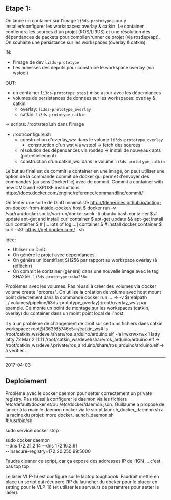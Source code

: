 Etape 1:
-------
On lance un container sur l'image `li3ds-prototype` pour y installer/configurer les workspaces: overlay & catkin. Le container contiendra les sources d'un projet (ROS/LI3DS) et une résolution des dépendances de packets pour compiler/runner ce projet (via rosdep/apt).
On souhaite une persistance sur les workspaces (overlay & catkin).

IN:
- l'image de dev `li3ds-prototype`
- Les adresses des dépots pour construire le workspace overlay (via wstool)

OUT:
- un container `li3ds-prototype_step1` mise à jour avec les dépendances
- volumes de persistances de données sur les workspaces: overlay & catkin
  - overlay: `li3ds-prototype_overlay`
  - catkin: `li3ds-prototype_catkin`

=> scripts: /root/step1.sh dans l'image
  - /root/configure.sh
    - construction d'overlay_ws: dans le volume `li3ds-prototype_overlay`
      - construction d'un wst via wstool -> fetch des sources
    - résolution des dépendances via rosdep -> install de nouveaux apts (potentiellement)
    - construction d'un catkin_ws: dans le volume `li3ds-prototype_catkin`

Le but au final est de commit le container en une image, 
on peut utiliser une option de la commande commit de docker qui permet d'envoyer des commandes (au sens Dockerfile) avec de commit.
Commit a container with new CMD and EXPOSE instructions
https://docs.docker.com/engine/reference/commandline/commit/

On tenter une sorte de DinD minimaliste
http://tdeheurles.github.io/acting-on-docker-from-inside-docker/
host $ docker run -v /var/run/docker.sock:/var/run/docker.sock -ti ubuntu bash
container $ # update apt-get and install curl
container $ apt-get update && apt-get install curl
container $ # [... lots of log ...]
container $ # install docker
container $ curl -sSL https://get.docker.com/ | sh

Idée:
- Utiliser un DinD.
- On génère le projet avec dépendances.
- On génère un identifiant SH256 par rapport au workspace overlay (à réflêchir)
- On commit le container (généré) dans une nouvelle image avec le tag SHA256: `li3ds-prototype:<sha256>`


Problèmes avec les volumes:
Pas réussi à créer des volumes via docker volume create "propres".
On utilise la création de volume avec host mount point directement dans la commande docker run ... -> -v $(realpath ../.volumes/pipeline/li3ds-prototype_overlay):/root/overlay_ws \ par exemple.
Ca monte un point de montage sur les workspaces (catkin, overlay) du container dans un moint point local de l'host.

Il y a un problème de changement de droit sur certains fichiers dans catkin workspace:
root@f363f65746e5:~/catkin_ws# ls /root/catkin_ws/devel/share/ros_arduino/arduino.elf -la
lrwxrwxrwx 1 latty latty 72 Mar  2 11:11 /root/catkin_ws/devel/share/ros_arduino/arduino.elf -> /root/catkin_ws/devel/.private/ros_a
rduino/share/ros_arduino/arduino.elf
-> à vérifier ...

---

2017-04-03

Deploiement
-----------

Problème avec le docker daemon pour setter correctement un private registry.
Pas réussi à configurer le daemon via les fichiers /etc/default/docker et/ou /etc/docker/daemon.json.
Guillaume a proposé de lancer à la main le daemon docker via le script launch_docker_daemon.sh à la racine du projet:
more docker_launch_daemon.sh     
#!/usr/bin/sh

sudo service docker stop

sudo docker daemon \
    --dns 172.21.2.14 --dns 172.16.2.91 \
    --insecure-registry=172.20.250.99:5000

Faudra cleaner ce script, car ça expose des addresses IP de l'IGN ... c'est pas top top.

Le laser VLP-16 est configuré sur le laptop toughbook. Faudrait mettre en place un script qui récupère l'IP du launcher du docker pour le placer en setting pour le VLP-16 (et utiliser les serveurs de paramtres pour setter le laser).